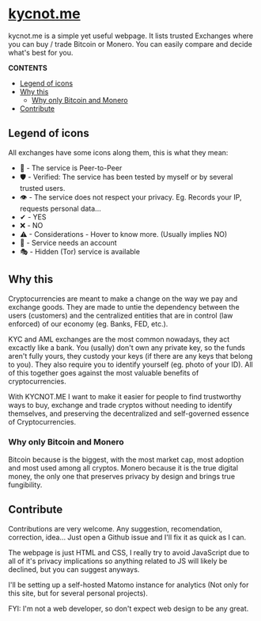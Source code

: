 # [kycnot.me](https://kycnot.me)
kycnot.me is a simple yet useful webpage. It lists trusted Exchanges where you can buy / trade Bitcoin or Monero. You can easily compare and decide what's best for you.

**CONTENTS**
* [Legend of icons](#legend-of-icons)
* [Why this](#why-this)
  * [Why only Bitcoin and Monero](#why-only-bitcoin-and-monero)
* [Contribute](#contribute)

## Legend of icons
All exchanges have some icons along them, this is what they mean:

* 🤝 - The service is Peer-to-Peer
* 🛡 - Verified: The service has been tested by myself or by several trusted users.
* 👁 - The service does not respect your privacy. Eg. Records your IP, requests personal data...
* ✔ - YES
* ❌ - NO
* ⚠ - Considerations - Hover to know more. (Usually implies NO)
* 👤 - Service needs an account
* 🎭 - Hidden (Tor) service is available

## Why this
Cryptocurrencies are meant to make a change on the way we pay and exchange goods. They are made to untie the dependency between the users (customers) and the centralized entities that are in control (law enforced) of our economy (eg. Banks, FED, etc.).

KYC and AML exchanges are the most common nowadays, they act excactly like a bank. You (usally) don't own any private key, so the funds aren't fully yours, they custody your keys (if there are any keys that belong to you). They also require you to identify yourself (eg. photo of your ID). All of this together goes against the most valuable benefits of cryptocurrencies.

With KYCNOT.ME I want to make it easier for people to find trustworthy ways to buy, exchange and trade cryptos without needing to identify themselves, and preserving the decentralized and self-governed essence of Cryptocurrencies.

### Why only Bitcoin and Monero
Bitcoin because is the biggest, with the most market cap, most adoption and most used among all cryptos. Monero because it is the true digital money, the only one that preserves privacy by design and brings true fungibility.

## Contribute

Contributions are very welcome. Any suggestion, recomendation, correction, idea... Just open a Github issue and I'll fix it as quick as I can.

The webpage is just HTML and CSS, I really try to avoid JavaScript due to all of it's privacy implications so anything related to JS will likely be declined, but you can suggest anyways.

I'll be setting up a self-hosted Matomo instance for analytics (Not only for this site, but for several personal projects).

FYI: I'm not a web developer, so don't expect web design to be any great. 
